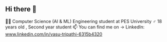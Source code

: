 ## Hi there 👋

🧑‍🎓 Computer Science (AI & ML) Engineering student at PES University
♂️ 18 years old , Second year student
📫 You can find me on -> LinkedIn: www.linkedin.com/in/vasu-tripathi-6315b4320
